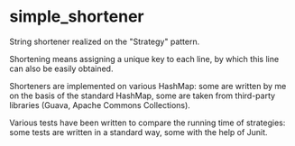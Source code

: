 # simple_shortener
String shortener realized on the "Strategy" pattern.

Shortening means assigning a unique key to each line, by which this line can also be easily obtained.

Shorteners are implemented on various HashMap: some are written by me on the basis of the standard HashMap, some are taken from third-party libraries (Guava, Apache Commons Collections).

Various tests have been written to compare the running time of strategies: some tests are written in a standard way, some with the help of Junit.
